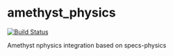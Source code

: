 # amethyst_physics

[![Build Status][bi]][bl]

[bi]: https://travis-ci.com/bamling/amethyst_physics.svg?branch=master
[bl]: https://travis-ci.com/bamling/amethyst_physics

Amethyst nphysics integration based on specs-physics
